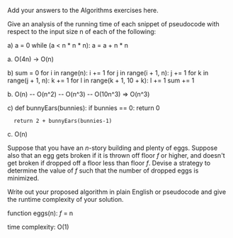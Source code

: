 Add your answers to the Algorithms exercises here.

Give an analysis of the running time of each snippet of
pseudocode with respect to the input size n of each of the following:

a)  a = 0
    while (a < n * n * n):
      a = a + n * n

a.	O(4n) -> O(n)





b)  sum = 0
    for i in range(n):
      i += 1
      for j in range(i + 1, n):
        j += 1
        for k in range(j + 1, n):
          k += 1
          for l in range(k + 1, 10 + k):
            l += 1
            sum += 1


b. 	O(n) -- O(n^2) -- O(n^3) -- O(10n^3) => O(n^3)





c)  def bunnyEars(bunnies):
      if bunnies == 0:
        return 0

      return 2 + bunnyEars(bunnies-1)


c. 	O(n)






Suppose that you have an _n_-story building and plenty of eggs. Suppose also that an egg gets broken if it is thrown off floor _f_ or higher, and doesn't get broken if dropped off a floor less than floor _f_. Devise a strategy to determine the value of _f_ such that the number of dropped eggs is minimized.

Write out your proposed algorithm in plain English or pseudocode and give the runtime complexity of your solution.


function eggs(n):
	_f_ = n

time complexity: O(1)